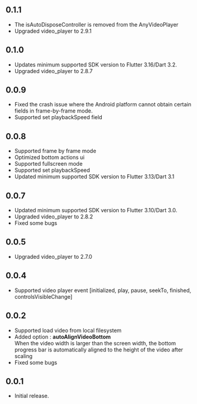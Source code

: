 ## 0.1.1
* The isAutoDisposeController is removed from the AnyVideoPlayer
* Upgraded video_player to 2.9.1
  
## 0.1.0

* Updates minimum supported SDK version to Flutter 3.16/Dart 3.2.
* Upgraded video_player to 2.8.7


## 0.0.9

* Fixed the crash issue where the Android platform cannot obtain certain fields in frame-by-frame mode.
* Supported set playbackSpeed field

## 0.0.8
* Supported frame by frame mode
* Optimized bottom actions ui
* Supported fullscreen mode
* Supported set playbackSpeed
* Updated minimum supported SDK version to Flutter 3.13/Dart 3.1

## 0.0.7

* Updated minimum supported SDK version to Flutter 3.10/Dart 3.0.
* Upgraded video_player to 2.8.2
* Fixed some bugs

## 0.0.5

* Upgraded video_player to 2.7.0

## 0.0.4

* Supported video player event [initialized, play, pause, seekTo, finished, controlsVisibleChange]

## 0.0.2

* Supported load video from local filesystem
* Added option : **autoAlignVideoBottom**
  </br>When the video width is larger than the screen width, the bottom progress bar is automatically aligned to the height of the video after scaling
* Fixed some bugs


## 0.0.1

* Initial release.
